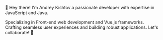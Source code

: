 <p>👋 Hey there! I'm Andrey Kishtov a passionate developer with expertise in JavaScript and Java.</p>
<p>Specializing in Front-end web development and Vue.js frameworks.</br>
Crafting seamless user experiences and building robust applications. Let's collaborate! 🚀</p>
